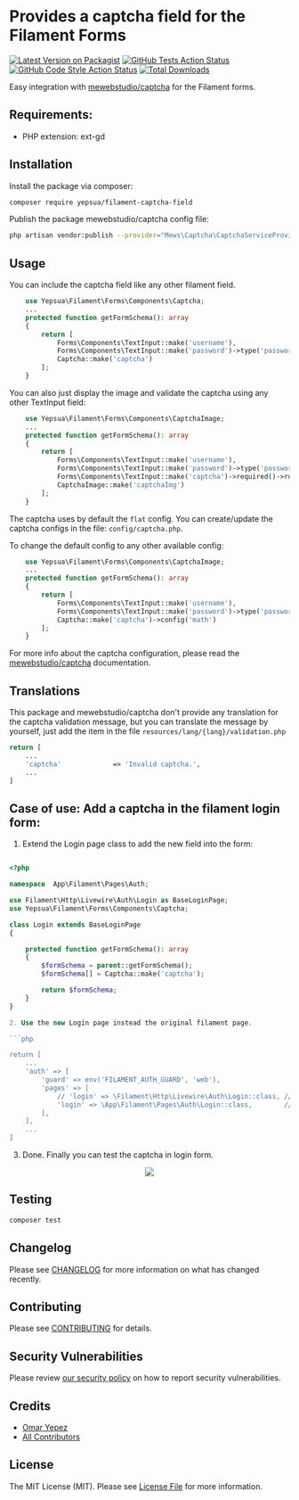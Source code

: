 # Provides a captcha field for the Filament Forms

[![Latest Version on Packagist](https://img.shields.io/packagist/v/yepsua/filament-captcha-field.svg?style=flat-square)](https://packagist.org/packages/yepsua/filament-captcha-field)
[![GitHub Tests Action Status](https://img.shields.io/github/workflow/status/yepsua/filament-captcha-field/run-tests?label=tests)](https://github.com/yepsua/filament-captcha-field/actions?query=workflow%3Arun-tests+branch%3Amaster)
[![GitHub Code Style Action Status](https://img.shields.io/github/workflow/status/yepsua/filament-captcha-field/Check%20&%20fix%20styling?label=code%20style)](https://github.com/yepsua/filament-captcha-field/actions?query=workflow%3A"Check+%26+fix+styling"+branch%3Amaster)
[![Total Downloads](https://img.shields.io/packagist/dt/yepsua/filament-captcha-field.svg?style=flat-square)](https://packagist.org/packages/yepsua/filament-captcha-field)

Easy integration with [mewebstudio/captcha](https://github.com/mewebstudio/captcha) for the Filament forms. 

## Requirements:

- PHP extension: ext-gd

## Installation

Install the package via composer:

```bash
composer require yepsua/filament-captcha-field
```

Publish the package mewebstudio/captcha config file:

```bash
php artisan vendor:publish --provider="Mews\Captcha\CaptchaServiceProvider" --tag="config"
```

## Usage

You can include the captcha field like any other filament field.

```php
    use Yepsua\Filament\Forms\Components\Captcha;
    ...
    protected function getFormSchema(): array
    {
        return [
            Forms\Components\TextInput::make('username'),
            Forms\Components\TextInput::make('password')->type('password'),
            Captcha::make('captcha')
        ];
    }

```

You can also just display the image and validate the captcha using any other TextInput field:

```php
    use Yepsua\Filament\Forms\Components\CaptchaImage;
    ...
    protected function getFormSchema(): array
    {
        return [
            Forms\Components\TextInput::make('username'),
            Forms\Components\TextInput::make('password')->type('password'),
            Forms\Components\TextInput::make('captcha')->required()->rules('required|captcha'),
            CaptchaImage::make('captchaImg')
        ];
    }

```

The captcha uses by default the `flat` config. You can create/update the captcha configs in the file: `config/captcha.php`.

To change the default config to any other available config: 

```php
    use Yepsua\Filament\Forms\Components\CaptchaImage;
    ...
    protected function getFormSchema(): array
    {
        return [
            Forms\Components\TextInput::make('username'),
            Forms\Components\TextInput::make('password')->type('password'),
            Captcha::make('captcha')->config('math')
        ];
    }
```

For more info about the captcha configuration, please read the [mewebstudio/captcha](https://github.com/mewebstudio/captcha) documentation.

## Translations

This package and mewebstudio/captcha don't provide any translation for the captcha validation message, but you can translate the message by yourself, just add the item in the file `resources/lang/{lang}/validation.php`

```php
return [
    ...
    'captcha'             => 'Invalid captcha.',
    ...
]
```

## Case of use: Add a captcha in the filament login form:

1. Extend the Login page class to add the new field into the form:

```php

<?php

namespace  App\Filament\Pages\Auth;

use Filament\Http\Livewire\Auth\Login as BaseLoginPage;
use Yepsua\Filament\Forms\Components\Captcha;

class Login extends BaseLoginPage
{

    protected function getFormSchema(): array
    {
        $formSchema = parent::getFormSchema();
        $formSchema[] = Captcha::make('captcha');

        return $formSchema;
    }
}

2. Use the new Login page instead the original filament page.

```php 

return [
    ...
    'auth' => [
        'guard' => env('FILAMENT_AUTH_GUARD', 'web'),
        'pages' => [
            // 'login' => \Filament\Http\Livewire\Auth\Login::class, // <- Original form
            'login' => \App\Filament\Pages\Auth\Login::class,        // <- Form with captcha
        ],
    ],
    ...
]
```

3. Done. Finally you can test the captcha in login form.

<p align="center">
    <img src="https://user-images.githubusercontent.com/1541517/167027574-1bc08a97-a64d-4f25-a532-073d770423c5.png" />
</p>

## Testing

```bash
composer test
```

## Changelog

Please see [CHANGELOG](CHANGELOG.md) for more information on what has changed recently.

## Contributing

Please see [CONTRIBUTING](https://github.com/spatie/.github/blob/master/CONTRIBUTING.md) for details.

## Security Vulnerabilities

Please review [our security policy](../../security/policy) on how to report security vulnerabilities.

## Credits

- [Omar Yepez](https://github.com/oyepez003)
- [All Contributors](../../contributors)

## License

The MIT License (MIT). Please see [License File](LICENSE.md) for more information.
